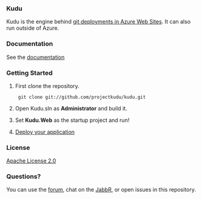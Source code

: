 ### Kudu

Kudu is the engine behind [git deployments in Azure Web Sites](https://www.windowsazure.com/en-us/develop/nodejs/common-tasks/publishing-with-git/). It can also run outside of Azure.


### Documentation

See the [documentation](https://github.com/projectkudu/kudu/wiki)


### Getting Started

1. First clone the repository.

        git clone git://github.com/projectkudu/kudu.git

3. Open Kudu.sln as **Administrator** and build it.

4. Set **Kudu.Web** as the startup project and run!

5. [Deploy your application](https://github.com/projectkudu/kudu/wiki/Getting-started)

### License

[Apache License 2.0](https://github.com/projectkudu/kudu/blob/master/LICENSE.txt)

### Questions?

You can use the [forum](http://social.msdn.microsoft.com/Forums/en-US/azuregit/threads), chat on the [JabbR](https://jabbr.net/#/rooms/kudu), or open issues in this repository.
